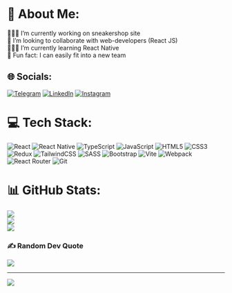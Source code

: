# 💫 About Me:
👨🏻‍💻 I’m currently working on sneakershop site<br>🔎 I’m looking to collaborate with web-developers (React JS)<br>👨🏼‍🏫 I’m currently learning React Native<br>📌 Fun fact: I can easily fit into a new team


## 🌐 Socials:
[![Telegram](https://img.shields.io/badge/Telegram-%230077B5.svg?logo=telegram&logoColor=white)]([https://linkedin.com/in/sashaborisov](https://t.me/borisov11vosirob))
[![LinkedIn](https://img.shields.io/badge/LinkedIn-%230077B5.svg?logo=linkedin&logoColor=white)](https://linkedin.com/in/sashaborisov) [![Instagram](https://img.shields.io/badge/Instagram-%23E4405F.svg?logo=Instagram&logoColor=white)](https://instagram.com/borisov____) 

# 💻 Tech Stack:
![React](https://img.shields.io/badge/react-%2320232a.svg?style=for-the-badge&logo=react&logoColor=%2361DAFB) ![React Native](https://img.shields.io/badge/react_native-%2320232a.svg?style=for-the-badge&logo=react&logoColor=%2361DAFB) ![TypeScript](https://img.shields.io/badge/typescript-%23007ACC.svg?style=for-the-badge&logo=typescript&logoColor=white) ![JavaScript](https://img.shields.io/badge/javascript-%23323330.svg?style=for-the-badge&logo=javascript&logoColor=%23F7DF1E) ![HTML5](https://img.shields.io/badge/html5-%23E34F26.svg?style=for-the-badge&logo=html5&logoColor=white) ![CSS3](https://img.shields.io/badge/css3-%231572B6.svg?style=for-the-badge&logo=css3&logoColor=white) ![Redux](https://img.shields.io/badge/redux-%23593d88.svg?style=for-the-badge&logo=redux&logoColor=white) ![TailwindCSS](https://img.shields.io/badge/tailwindcss-%2338B2AC.svg?style=for-the-badge&logo=tailwind-css&logoColor=white) ![SASS](https://img.shields.io/badge/SASS-hotpink.svg?style=for-the-badge&logo=SASS&logoColor=white) ![Bootstrap](https://img.shields.io/badge/bootstrap-%238511FA.svg?style=for-the-badge&logo=bootstrap&logoColor=white) ![Vite](https://img.shields.io/badge/vite-%23646CFF.svg?style=for-the-badge&logo=vite&logoColor=white) ![Webpack](https://img.shields.io/badge/webpack-%238DD6F9.svg?style=for-the-badge&logo=webpack&logoColor=black) ![React Router](https://img.shields.io/badge/React_Router-CA4245?style=for-the-badge&logo=react-router&logoColor=white) ![Git](https://img.shields.io/badge/git-%23F05033.svg?style=for-the-badge&logo=git&logoColor=white)
# 📊 GitHub Stats:
![](https://github-readme-stats.vercel.app/api?username=alexborisoff&theme=react&hide_border=false&include_all_commits=true&count_private=true)<br/>
![](https://github-readme-streak-stats.herokuapp.com/?user=alexborisoff&theme=react&hide_border=false)<br/>
![](https://github-readme-stats.vercel.app/api/top-langs/?username=alexborisoff&theme=react&hide_border=false&include_all_commits=true&count_private=true&layout=compact)

### ✍️ Random Dev Quote
![](https://quotes-github-readme.vercel.app/api?type=horizontal&theme=radical)

---
[![](https://visitcount.itsvg.in/api?id=alexborisoff&icon=0&color=0)](https://visitcount.itsvg.in)

<!-- Proudly created with GPRM ( https://gprm.itsvg.in ) -->
